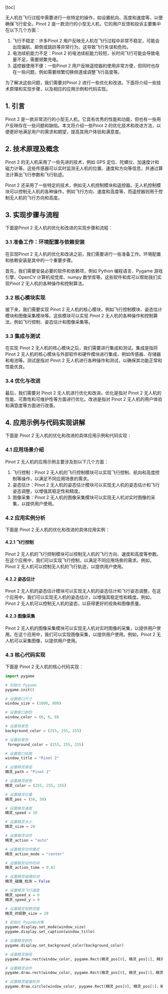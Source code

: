 
[toc]                    
                
                
无人机在飞行过程中需要进行一些特定的操作，如设置航向、高度和速度等，以便确保飞行安全。Pinot 2 是一款流行的小型无人机，它的用户反馈和投诉主要集中在以下几个方面：

1. 飞行不稳定：许多Pinot 2 用户反映无人机在飞行过程中非常不稳定，可能会出现偏航、颠倒或跳跃等异常行为，这导致飞行失误和危险。
2. 电池续航能力不足：Pinot 2 的电池续航能力较短，长时间飞行可能会导致电量不足，需要频繁充电。
3. 遥控器使用不便：一些Pinot 2 用户反映遥控器的使用非常方便，但同时也存在一些问题，例如需要频繁切换频道或调整飞行高度等。

为了解决这些问题，我们需要对Pinot 2 进行一些优化和改进。下面将介绍一些技术原理和实现步骤，以及相应的应用示例和代码实现。

## 1. 引言

Pinot 2 是一款非常流行的小型无人机，它具有优秀的性能和功能，但也有一些用户反映存在一些问题和缺陷。本文将介绍一些Pinot 2 的优化技术和改进方法，以便更好地满足用户的需求和期望，提高其用户体验和满意度。

## 2. 技术原理及概念

Pinot 2 的无人机采用了一些先进的技术，例如 GPS 定位、陀螺仪、加速度计和磁力计等。这些传感器可以实时监测无人机的位置、速度和方向等信息，并通过算法计算出飞行参数和飞行轨迹。

Pinot 2 还采用了一些特定的技术，例如无人机控制模块和遥控器。无人机控制模块可以控制无人机的各种操作，例如飞行方向、速度和高度等，而遥控器则用于控制无人机的飞行方向和高度。

## 3. 实现步骤与流程

下面是Pinot 2 无人机的优化和改进的实现步骤和流程：

### 3.1 准备工作：环境配置与依赖安装

在实现Pinot 2 无人机的优化和改进之前，我们需要进行一些准备工作。环境配置和依赖安装是其中的一个重要步骤。

首先，我们需要安装必要的软件和依赖项，例如 Python 编程语言、Pygame 游戏引擎、OpenCV 计算机视觉库、numpy 数学库等。这些软件和库可以帮助我们实现Pinot 2 无人机的各种操作和控制算法。

### 3.2 核心模块实现

接下来，我们需要实现 Pinot 2 无人机的核心模块，例如飞行控制模块、姿态估计模块和图像采集模块等。这些模块可以实现 Pinot 2 无人机的各种操作和控制算法，例如飞行控制、姿态估计和图像采集等。

### 3.3 集成与测试

在实现 Pinot 2 无人机的核心模块之后，我们需要进行集成和测试。集成是指将 Pinot 2 无人机的核心模块与外部软件和硬件模块进行集成，例如传感器、存储器和电池等。测试是指对 Pinot 2 无人机进行各种操作和测试，以确保其功能正常和性能优良。

### 3.4 优化与改进

最后，我们需要对 Pinot 2 无人机进行优化和改进。优化是指对 Pinot 2 无人机的性能、可靠性和可维护性等方面进行优化。改进是指对 Pinot 2 无人机的用户体验和满意度等方面进行改善。

## 4. 应用示例与代码实现讲解

下面是 Pinot 2 无人机的优化和改进的具体应用示例和代码实现：

### 4.1 应用场景介绍

Pinot 2 无人机的应用示例主要涉及到以下几个方面：

1. 飞行控制：Pinot 2 无人机的飞行控制模块可以实现飞行控制、航向和高度控制等操作，以满足不同应用场景的需求。
2. 姿态估计：Pinot 2 无人机的姿态估计模块可以实现无人机的姿态估计和飞行姿态调整，以增强其稳定性和精度。
3. 图像采集：Pinot 2 无人机的图像采集模块可以实现无人机对实时图像的采集，以提供用户使用。

### 4.2 应用实例分析

下面是 Pinot 2 无人机的优化和改进的具体应用实例：

#### 4.2.1 飞行控制

Pinot 2 无人机的飞行控制模块可以控制无人机的飞行方向、速度和高度等参数。在这个应用中，我们可以实现飞行控制，以满足不同应用场景的需求。例如，Pinot 2 无人机可以控制无人机的飞行轨迹，以提供用户使用。

#### 4.2.2 姿态估计

Pinot 2 无人机的姿态估计模块可以实现无人机的姿态估计和飞行姿态调整。在这个应用中，我们可以实现无人机的姿态估计，以增强其稳定性和精度。例如，Pinot 2 无人机可以控制无人机的姿态，以获得更好的视角和图像质量。

#### 4.2.3 图像采集

Pinot 2 无人机的图像采集模块可以实现无人机对实时图像的采集，以提供用户使用。在这个应用中，我们可以实现图像采集，以提供用户使用。例如，Pinot 2 无人机可以采集图像，以提供用户使用。

### 4.3 核心代码实现

下面是 Pinot 2 无人机的核心代码实现：

```python
import pygame

# 初始化 Pygame
pygame.init()

# 设置窗口尺寸
window_size = (1000, 800)

# 设置窗口颜色
window_color = (0, 0, 0)

# 设置背景色
background_color = (255, 255, 255)

# 设置前景色
 foreground_color = (255, 255, 255)

# 设置窗口标题
window_title = "Pinot 2"

# 设置精灵路径
精灵_path = "Pinot 2"

# 设置精灵颜色
精灵_color = (255, 255, 255)

# 设置精灵位置
精灵_pos = (50, 50)

# 设置精灵速度
精灵_speed = 10

# 设置精灵大小
精灵_size = 20

# 设置精灵动作
精灵_action = "auto"

# 设置精灵动作模式
精灵_action_mode = "center"

# 设置精灵动作时间
精灵_action_time = 0.02

# 设置精灵碰撞检测
精灵_碰撞_检测 = False

# 设置精灵飞行速度
精灵_speed_x = 0
精灵_speed_y = 0

# 设置精灵视野范围
精灵_的视野_size = 20

# 初始化 Pygame对象
pygame.display.set_mode(window_size)
pygame.display.set_caption(window_title)

# 设置精灵颜色
pygame.display.set_background_color(background_color)

# 设置精灵路径
pygame.draw.rect(window_color, pygame.Rect(精灵_pos[0], 精灵_pos[1], 精灵_size, 精灵_size), 精灵_path)

# 设置精灵动作
pygame.draw.rect(window_color, pygame.Rect(精灵_pos[0], 精灵_pos[1]，精灵_size，精灵_size), 精灵_action[精灵_action] + "." + 精灵_action_mode)

# 设置精灵碰撞检测
pygame.draw.circle(window_color, pygame.Rect(精灵_pos[0], 精灵_pos[1]，精灵_size，精灵_size), 精灵_color, (255, 255, 255

